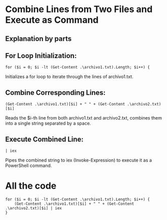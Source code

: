 # Combine Lines from Two Files and Execute as Command

## Explanation by parts

## For Loop Initialization:
```
for ($i = 0; $i -lt (Get-Content .\archivo1.txt).Length; $i++) {

```
Initializes a for loop to iterate through the lines of archivo1.txt.

## Combine Corresponding Lines:
```
(Get-Content .\archivo1.txt)[$i] + " " + (Get-Content .\archivo2.txt)[$i]

```
Reads the $i-th line from both archivo1.txt and archivo2.txt, combines them into a single string separated by a space.

## Execute Combined Line:
```
| iex

```
Pipes the combined string to iex (Invoke-Expression) to execute it as a PowerShell command.

# All the code
```
for ($i = 0; $i -lt (Get-Content .\archivo1.txt).Length; $i++) {
    (Get-Content .\archivo1.txt)[$i] + " " + (Get-Content .\archivo2.txt)[$i] | iex
}

```
